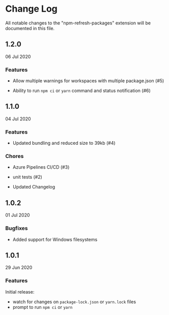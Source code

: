 # Change Log

All notable changes to the "npm-refresh-packages" extension will be documented in this file.

## 1.2.0

06 Jul 2020

### Features

* Allow multiple warnings for workspaces with multiple package.json (#5)

* Ability to run `npm ci` or `yarn` command and status notification (#6)

## 1.1.0

04 Jul 2020

### Features

* Updated bundling and reduced size to 39kb (#4)

### Chores

* Azure Pipelines CI/CD (#3)

* unit tests (#2)

* Updated Changelog

## 1.0.2

01 Jul 2020

### Bugfixes

* Added support for Windows filesystems

## 1.0.1

29 Jun 2020

### Features

Initial release:

* watch for changes on `package-lock.json` or `yarn.lock` files
* prompt to run `npm ci` or `yarn`
